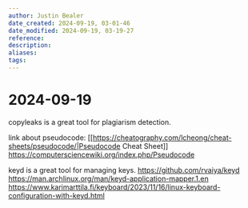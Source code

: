 ```yaml
---
author: Justin Bealer
date_created: 2024-09-19, 03-01-46
date_modified: 2024-09-19, 03-19-27
reference: 
description: 
aliases: 
tags: 
---
```

# 2024-09-19

copyleaks is a great tool for plagiarism detection.

link about pseudocode:
[[https://cheatography.com/lcheong/cheat-sheets/pseudocode/|Pseudocode Cheat Sheet]]
<https://computersciencewiki.org/index.php/Pseudocode>

keyd is a great tool for managing keys.
<https://github.com/rvaiya/keyd>
<https://man.archlinux.org/man/keyd-application-mapper.1.en>
<https://www.karimarttila.fi/keyboard/2023/11/16/linux-keyboard-configuration-with-keyd.html>

